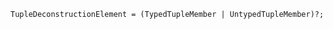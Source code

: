 <!-- This file is generated automatically by infrastructure scripts. Please don't edit by hand. -->

```{ .ebnf .slang-ebnf #TupleDeconstructionElement }
TupleDeconstructionElement = (TypedTupleMember | UntypedTupleMember)?;
```

